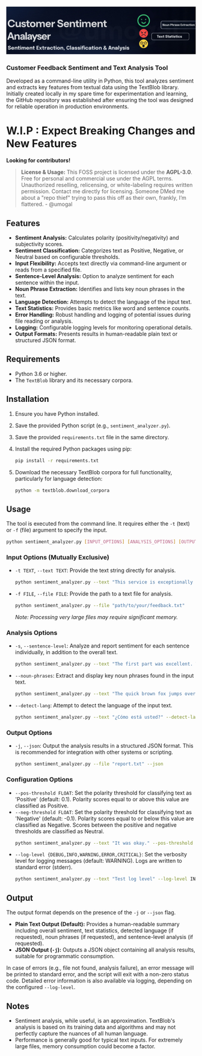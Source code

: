 ![](https://github.com/umogal/CustomerSentimentAnalyser/blob/main/splash_logo_um.jpg)
### Customer Feedback Sentiment and Text Analysis Tool

Developed as a command-line utility in Python, this tool analyzes sentiment and extracts key features from textual data using the TextBlob library. Initially created locally in my spare time for experimentation and learning, the GitHub repository was established after ensuring the tool was designed for reliable operation in production environments.

# **W.I.P : Expect Breaking Changes and New Features** 

**Looking for contributors!**

>  **License & Usage:** This FOSS project is licensed under the **AGPL-3.0**. Free for personal and commercial use under the AGPL terms. Unauthorized reselling, relicensing, or white-labeling requires written permission. Contact me directly for licensing. Someone DMed me about a "repo thief" trying to pass this off as their own, frankly, I’m flattered. - @umogal




## Features

* **Sentiment Analysis:** Calculates polarity (positivity/negativity) and subjectivity scores.
* **Sentiment Classification:** Categorizes text as Positive, Negative, or Neutral based on configurable thresholds.
* **Input Flexibility:** Accepts text directly via command-line argument or reads from a specified file.
* **Sentence-Level Analysis:** Option to analyze sentiment for each sentence within the input.
* **Noun Phrase Extraction:** Identifies and lists key noun phrases in the text.
* **Language Detection:** Attempts to detect the language of the input text.
* **Text Statistics:** Provides basic metrics like word and sentence counts.
* **Error Handling:** Robust handling and logging of potential issues during file reading or analysis.
* **Logging:** Configurable logging levels for monitoring operational details.
* **Output Formats:** Presents results in human-readable plain text or structured JSON format.

## Requirements

* Python 3.6 or higher.
* The `TextBlob` library and its necessary corpora.

## Installation

1.  Ensure you have Python installed.
2.  Save the provided Python script (e.g., `sentiment_analyzer.py`).
3.  Save the provided `requirements.txt` file in the same directory.
4.  Install the required Python packages using pip:

    ```bash
    pip install -r requirements.txt
    ```

5.  Download the necessary TextBlob corpora for full functionality, particularly for language detection:

    ```bash
    python -m textblob.download_corpora
    ```

## Usage

The tool is executed from the command line. It requires either the `-t` (text) or `-f` (file) argument to specify the input.

```bash
python sentiment_analyzer.py [INPUT_OPTIONS] [ANALYSIS_OPTIONS] [OUTPUT_OPTIONS] [CONFIGURATION_OPTIONS]
````

### Input Options (Mutually Exclusive)

  * `-t TEXT`, `--text TEXT`: Provide the text string directly for analysis.
    ```bash
    python sentiment_analyzer.py --text "This service is exceptionally efficient and utterly reliable."
    ```
  * `-f FILE`, `--file FILE`: Provide the path to a text file for analysis.
    ```bash
    python sentiment_analyzer.py --file "path/to/your/feedback.txt"
    ```
    *Note: Processing very large files may require significant memory.*

### Analysis Options

  * `-s`, `--sentence-level`: Analyze and report sentiment for each sentence individually, in addition to the overall text.
    ```bash
    python sentiment_analyzer.py --text "The first part was excellent. The second, less so." --sentence-level
    ```
  * `--noun-phrases`: Extract and display key noun phrases found in the input text.
    ```bash
    python sentiment_analyzer.py --text "The quick brown fox jumps over the lazy dog." --noun-phrases
    ```
  * `--detect-lang`: Attempt to detect the language of the input text.
    ```bash
    python sentiment_analyzer.py --text "¿Cómo está usted?" --detect-lang
    ```

### Output Options

  * `-j`, `--json`: Output the analysis results in a structured JSON format. This is recommended for integration with other systems or scripting.
    ```bash
    python sentiment_analyzer.py --file "report.txt" --json
    ```

### Configuration Options

  * `--pos-threshold FLOAT`: Set the polarity threshold for classifying text as 'Positive' (default: 0.1). Polarity scores equal to or above this value are classified as Positive.
  * `--neg-threshold FLOAT`: Set the polarity threshold for classifying text as 'Negative' (default: -0.1). Polarity scores equal to or below this value are classified as Negative. Scores between the positive and negative thresholds are classified as Neutral.
    ```bash
    python sentiment_analyzer.py --text "It was okay." --pos-threshold 0.2 --neg-threshold -0.2
    ```
  * `--log-level {DEBUG,INFO,WARNING,ERROR,CRITICAL}`: Set the verbosity level for logging messages (default: WARNING). Logs are written to standard error (stderr).
    ```bash
    python sentiment_analyzer.py --text "Test log level" --log-level INFO
    ```

## Output

The output format depends on the presence of the `-j` or `--json` flag.

  * **Plain Text Output (Default):** Provides a human-readable summary including overall sentiment, text statistics, detected language (if requested), noun phrases (if requested), and sentence-level analysis (if requested).
  * **JSON Output (`-j`):** Outputs a JSON object containing all analysis results, suitable for programmatic consumption.

In case of errors (e.g., file not found, analysis failure), an error message will be printed to standard error, and the script will exit with a non-zero status code. Detailed error information is also available via logging, depending on the configured `--log-level`.

## Notes

  * Sentiment analysis, while useful, is an approximation. TextBlob's analysis is based on its training data and algorithms and may not perfectly capture the nuances of all human language.
  * Performance is generally good for typical text inputs. For extremely large files, memory consumption could become a factor.

<!-- end list -->

